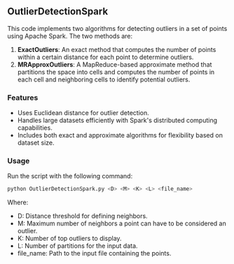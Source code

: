 
## OutlierDetectionSpark

This code implements two algorithms for detecting outliers in a set of points using Apache Spark. The two methods are:

1. **ExactOutliers**: An exact method that computes the number of points within a certain distance for each point to determine outliers.
2. **MRApproxOutliers**: A MapReduce-based approximate method that partitions the space into cells and computes the number of points in each cell and neighboring cells to identify potential outliers.

### Features
- Uses Euclidean distance for outlier detection.
- Handles large datasets efficiently with Spark's distributed computing capabilities.
- Includes both exact and approximate algorithms for flexibility based on dataset size.

### Usage
Run the script with the following command:
```bash
python OutlierDetectionSpark.py <D> <M> <K> <L> <file_name>
```
Where:

- D: Distance threshold for defining neighbors.
- M: Maximum number of neighbors a point can have to be considered an outlier.
- K: Number of top outliers to display.
- L: Number of partitions for the input data.
- file_name: Path to the input file containing the points.
